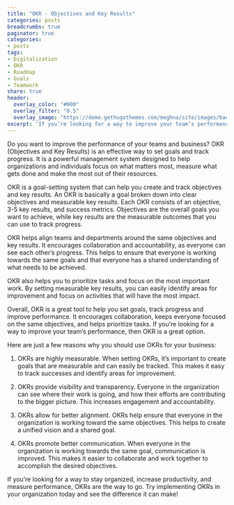 ```yaml
---
title: "OKR - Objectives and Key Results"
categories: posts
breadcrumbs: true
paginator: true
categories: 
- posts
tags:
- Digitalization
- OKR
- Roadmap
- Goals
- Teamwork
share: true
header:
  overlay_color: "#000"
  overlay_filter: "0.5"
  overlay_image: "https://demo.gethugothemes.com/meghna/site/images/backgrounds/hero-area.jpg"
excerpt: 'If you’re looking for a way to improve your team’s performance, then OKR is a great option.'
---
```

Do you want to improve the performance of your teams and business? OKR (Objectives and Key Results) is an effective way to set goals and track progress. It is a powerful management system designed to help organizations and individuals focus on what matters most, measure what gets done and make the most out of their resources.

OKR is a goal-setting system that can help you create and track objectives and key results. An OKR is basically a goal broken down into clear objectives and measurable key results. Each OKR consists of an objective, 3-5 key results, and success metrics. Objectives are the overall goals you want to achieve, while key results are the measurable outcomes that you can use to track progress.

OKR helps align teams and departments around the same objectives and key results. It encourages collaboration and accountability, as everyone can see each other’s progress. This helps to ensure that everyone is working towards the same goals and that everyone has a shared understanding of what needs to be achieved.

OKR also helps you to prioritize tasks and focus on the most important work. By setting measurable key results, you can easily identify areas for improvement and focus on activities that will have the most impact.

Overall, OKR is a great tool to help you set goals, track progress and improve performance. It encourages collaboration, keeps everyone focused on the same objectives, and helps prioritize tasks. If you’re looking for a way to improve your team’s performance, then OKR is a great option.

Here are just a few reasons why you should use OKRs for your business: 

1. OKRs are highly measurable. When setting OKRs, it’s important to create goals that are measurable and can easily be tracked. This makes it easy to track successes and identify areas for improvement.

2. OKRs provide visibility and transparency. Everyone in the organization can see where their work is going, and how their efforts are contributing to the bigger picture. This increases engagement and accountability.

3. OKRs allow for better alignment. OKRs help ensure that everyone in the organization is working toward the same objectives. This helps to create a unified vision and a shared goal.

4. OKRs promote better communication. When everyone in the organization is working towards the same goal, communication is improved. This makes it easier to collaborate and work together to accomplish the desired objectives.

If you’re looking for a way to stay organized, increase productivity, and measure performance, OKRs are the way to go. Try implementing OKRs in your organization today and see the difference it can make!
